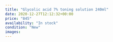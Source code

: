 ```yaml
---
title: "Glycolic acid 7% toning solution 240ml"
date: 2020-12-27T12:12:32+00:00
price: "845"
availability: "In stock"
condition: "New"
images:
---
```


